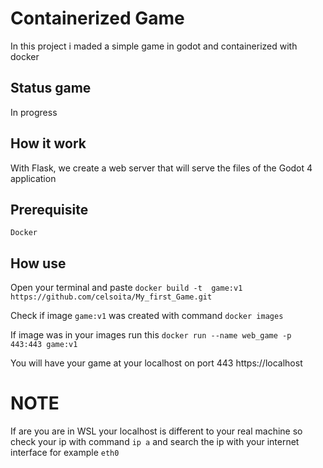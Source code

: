 # Containerized Game
In this project i maded a simple game in godot and containerized with docker
## Status game
In progress
## How it work
With Flask, we create a web server that will serve the files of the Godot 4 application
## Prerequisite
`Docker`
## How use
Open your terminal and paste `docker build -t  game:v1 https://github.com/celsoita/My_first_Game.git`

Check if image `game:v1` was created with command `docker images` 

If image was in your images run this `docker run --name web_game -p 443:443 game:v1`

You will have your game at your localhost on port 443  https://localhost
# NOTE
If are you are in WSL your localhost is different to your real machine so check your ip with command
`ip a` and search the ip with your internet interface for example `eth0`
